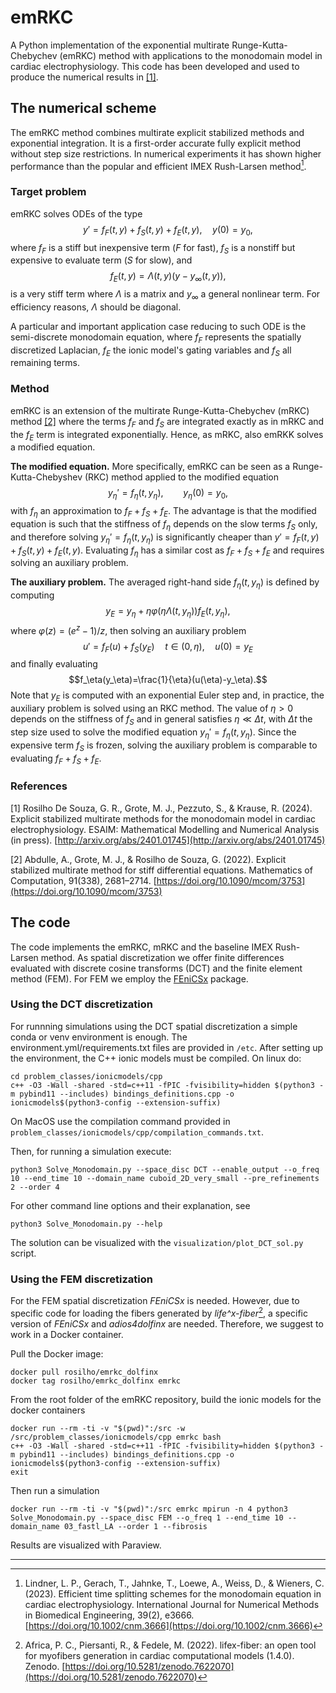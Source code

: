 # emRKC
A Python implementation of the exponential multirate Runge-Kutta-Chebychev (emRKC) method with applications to the monodomain model in cardiac electrophysiology. This code has been developed and used to produce the numerical results in [[1]](#1).


## The numerical scheme
The emRKC method combines multirate explicit stabilized methods and exponential integration. It is a first-order accurate fully explicit method without step size restrictions. In numerical experiments it has shown higher performance than the popular and efficient IMEX Rush-Larsen method[^imexrl].

### Target problem
emRKC solves ODEs of the type
$$y'=f_F(t,y)+f_S(t,y)+f_E(t,y), \quad y(0)=y_0,$$
where $f_F$ is a stiff but inexpensive term ($F$ for fast), $f_S$ is a nonstiff but expensive to evaluate term ($S$ for slow), and
$$f_E(t,y)=\Lambda(t,y)(y-y_\infty(t,y)),$$
is a very stiff term where $\Lambda$ is a matrix and $y_\infty$ a general nonlinear term. For efficiency reasons, $\Lambda$ should be diagonal. 

A particular and important application case reducing to such ODE is the semi-discrete monodomain equation, where $f_F$ represents the spatially discretized Laplacian, $f_E$ the ionic model's gating variables and $f_S$ all remaining terms.

### Method
emRKC is an extension of the multirate Runge-Kutta-Chebychev (mRKC) method [[2]](#2) where the terms $f_F$ and $f_S$ are integrated exactly as in mRKC and the $f_E$ term is integrated exponentially. Hence, as mRKC, also emRKK solves a modified equation.

**The modified equation.**
More specifically, emRKC can be seen as a Runge-Kutta-Chebyshev (RKC) method applied to the modified equation
$$y_\eta'=f_\eta(t,y_\eta),\qquad y_\eta(0)=y_0,$$
with $f_\eta$ an approximation to $f_F+f_S+f_E$. The advantage is that the modified equation is such that the stiffness of $f_\eta$ depends on the slow terms $f_S$ only, and therefore solving  $y_\eta'=f_\eta(t,y_\eta)$ is significantly cheaper than $y'=f_F(t,y)+f_S(t,y)+f_E(t,y)$. Evaluating $f_\eta$ has a similar cost as $f_F+f_S+f_E$ and requires solving an auxiliary problem.

**The auxiliary problem.**
The averaged right-hand side $f_\eta(t,y_\eta)$ is defined by computing
$$y_E=y_\eta+\eta\varphi(\eta\Lambda(t,y_\eta))f_E(t,y_\eta),$$
where $\varphi(z)=(e^z-1)/z$, then solving an auxiliary problem
$$u'=f_F(u)+f_S(y_E) \quad t\in (0,\eta), \quad u(0)=y_E$$
and finally evaluating
$$f_\eta(y_\eta)=\frac{1}{\eta}(u(\eta)-y_\eta).$$
Note that $y_E$ is computed with an exponential Euler step and, in practice, the auxiliary problem is solved using an RKC method. The value of $\eta>0$ depends on the stiffness of $f_S$ and in general satisfies $\eta\ll\Delta t$, with $\Delta t$ the step size used to solve the modified equation $y_\eta'=f_\eta(t,y_\eta)$.
Since the expensive term $f_S$ is frozen, solving the auxiliary problem is comparable to evaluating $f_F+f_S+f_E$.

### References
<a id="1">[1]</a> Rosilho De Souza, G. R., Grote, M. J., Pezzuto, S., & Krause, R. (2024). Explicit stabilized multirate methods for the monodomain model in cardiac electrophysiology. ESAIM: Mathematical Modelling and Numerical Analysis (in press). [http://arxiv.org/abs/2401.01745](http://arxiv.org/abs/2401.01745)

<a id="2">[2]</a> Abdulle, A., Grote, M. J., & Rosilho de Souza, G. (2022). Explicit stabilized multirate method for stiff differential equations. Mathematics of Computation, 91(338), 2681–2714. [https://doi.org/10.1090/mcom/3753](https://doi.org/10.1090/mcom/3753)

## The code
The code implements the emRKC, mRKC and the baseline IMEX Rush-Larsen method. As spatial discretization we offer finite differences evaluated with discrete cosine transforms (DCT) and the finite element method (FEM). For FEM we employ the [FEniCSx](https://fenicsproject.org/) package. 

### Using the DCT discretization
For runnning simulations using the DCT spatial discretization a simple conda or venv environment is enough. The environment.yml/requirements.txt files are provided in `/etc`. After setting up the environment, the C++ ionic models must be compiled. On linux do:
```shell
cd problem_classes/ionicmodels/cpp
c++ -O3 -Wall -shared -std=c++11 -fPIC -fvisibility=hidden $(python3 -m pybind11 --includes) bindings_definitions.cpp -o ionicmodels$(python3-config --extension-suffix)
```
On MacOS use the compilation command provided in `problem_classes/ionicmodels/cpp/compilation_commands.txt`.

Then, for running a simulation execute:
```shell
python3 Solve_Monodomain.py --space_disc DCT --enable_output --o_freq 10 --end_time 10 --domain_name cuboid_2D_very_small --pre_refinements 2 --order 4
```
For other command line options and their explanation, see
```shell
python3 Solve_Monodomain.py --help
```
The solution can be visualized with the `visualization/plot_DCT_sol.py` script.

### Using the FEM discretization
For the FEM spatial discretization _FEniCSx_ is needed. However, due to specific code for loading the fibers generated by _life^x-fiber_[^lifex], a specific version of _FEniCSx_ and _adios4dolfinx_ are needed. Therefore, we suggest to work in a Docker container.

Pull the Docker image:
```shell
docker pull rosilho/emrkc_dolfinx
docker tag rosilho/emrkc_dolfinx emrkc
```

From the root folder of the emRKC repository, build the ionic models for the docker containers
```shell
docker run --rm -ti -v "$(pwd)":/src -w /src/problem_classes/ionicmodels/cpp emrkc bash
c++ -O3 -Wall -shared -std=c++11 -fPIC -fvisibility=hidden $(python3 -m pybind11 --includes) bindings_definitions.cpp -o ionicmodels$(python3-config --extension-suffix)
exit
```
Then run a simulation
```shell
docker run --rm -ti -v "$(pwd)":/src emrkc mpirun -n 4 python3 Solve_Monodomain.py --space_disc FEM --o_freq 1 --end_time 10 --domain_name 03_fastl_LA --order 1 --fibrosis
```
Results are visualized with Paraview.

---

[^imexrl]: Lindner, L. P., Gerach, T., Jahnke, T., Loewe, A., Weiss, D., & Wieners, C. (2023). Efficient time splitting schemes for the monodomain equation in cardiac electrophysiology. International Journal for Numerical Methods in Biomedical Engineering, 39(2), e3666. [https://doi.org/10.1002/cnm.3666](https://doi.org/10.1002/cnm.3666)

[^lifex]: Africa, P. C., Piersanti, R., & Fedele, M. (2022). lifex-fiber: an open tool for myofibers generation in cardiac computational models (1.4.0). Zenodo. [https://doi.org/10.5281/zenodo.7622070](https://doi.org/10.5281/zenodo.7622070)